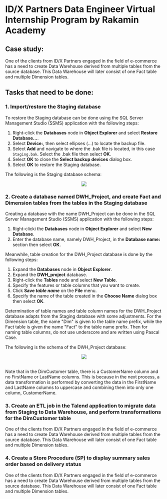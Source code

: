 # ID/X Partners Data Engineer Virtual Internship Program by Rakamin Academy

## Case study:

One of the clients from ID/X Partners engaged in the field of e-commerce has a need to create Data
Warehouse derived from multiple tables from the source database. This Data Warehouse will later consist of one Fact table and multiple Dimension tables.

## Tasks that need to be done:

### 1. Import/restore the Staging database

To restore the Staging database can be done using the SQL Server Management Studio (SSMS) application with the following steps:

1. Right-click the **Databases** node in **Object Explorer** and select **Restore Database...**.
2. Select **Device:**, then select ellipses (...) to locate the backup file.
3. Select **Add** and navigate to where the .bak file is located, in this case `Staging.bak`. Select the .bak file then select **OK**.
4. Select **OK** to close the **Select backup devices** dialog box.
5. Select **OK** to restore the Staging database.

The following is the Staging database schema:

<div align="center"><img src="https://drive.google.com/uc?export=view&id=12wtje7-s1769VsSrkNEy3_BiylL6MazS"></div>

### 2. Create a database named DWH_Project, and create Fact and Dimension tables from the tables in the Staging database

Creating a database with the name DWH_Project can be done in the SQL Server Management Studio (SSMS) application with the following steps:

1. Right-clicki the **Databases** node in **Object Explorer** and select **New Database**.
2. Enter the database name, namely DWH_Project, in the **Database name:** section then select **OK**.

Meanwhile, table creation for the DWH_Project database is done by the following steps:
1. Expand the **Databases** node in **Object Explorer**.
2. Expand the **DWH_project** database.
3. Right-click the **Tables** node and select **New Table**.
4. Specify the features or table columns that you want to create.
5. Click **Save *table name*** on the **File** menu.
6. Specify the name of the table created in the **Choose Name** dialog box then select **OK**.

Determination of table names and table column names for the DWH_Project database adapts from the Staging database with some adjustments. For the Dimension table, the name "Dim" is given to the table name prefix, while the Fact table is given the name "Fact" to the table name prefix. Then for naming table columns, do not use underscore and are written using Pascal Case.

The following is the schema of the DWH_Project database:

<div align="center"><img src="https://drive.google.com/uc?export=view&id=1sw15UIyUNA833oInyu9ohJ3CbRsFVTOl"></div><br>

Note that in the DimCustomer table, there is a CustomerName column and no FirstName or LastName columns. This is because in the next process, a data transformation is performed by converting the data in the FirstName and LastName columns to uppercase and combining them into only one column, CustomerName.

### 3. Create an ETL job in the Talend application to migrate data from Staging to Data Warehouse, and perform transformations for the DimCustomer table

One of the clients from ID/X Partners engaged in the field of e-commerce has a need to create Data
Warehouse derived from multiple tables from the source database. This Data Warehouse will later consist of one Fact table and multiple Dimension tables.

### 4. Create a Store Procedure (SP) to display summary sales order based on delivery status

One of the clients from ID/X Partners engaged in the field of e-commerce has a need to create Data
Warehouse derived from multiple tables from the source database. This Data Warehouse will later consist of one Fact table and multiple Dimension tables.
